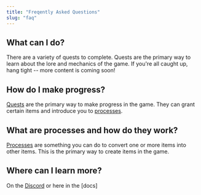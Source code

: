 ```yaml
---
title: "Freqently Asked Questions"
slug: "faq"
---
```


## What can I do?

There are a variety of quests to complete. Quests are the primary way to learn about the lore and mechanics of the game. If you're all caught up, hang tight -- more content is coming soon!

## How do I make progress?

[Quests](/docs/quests) are the primary way to make progress in the game. They can grant certain items and introduce you to [processes](/docs/processes).

## What are processes and how do they work?

[Processes](/docs/processes) are something you can do to convert one or more items into other items. This is the primary way to create items in the game.

## Where can I learn more?

On the [Discord](https://discord.gg/A3UAfYvnxM) or here in the [docs]

